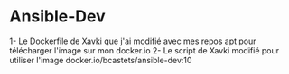 # Ansible-Dev
1- Le Dockerfile de Xavki que j'ai modifié avec mes repos apt pour télécharger l'image sur mon docker.io
2- Le script de Xavki modifié pour utiliser l'image docker.io/bcastets/ansible-dev:10
 

